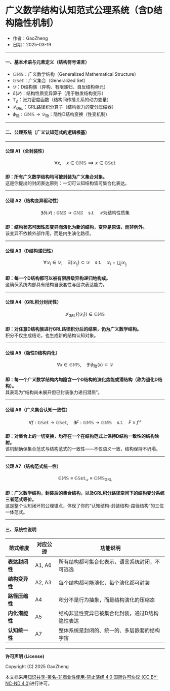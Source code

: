 # **广义数学结构认知范式公理系统（含D结构隐性机制）**

- 作者：GaoZheng
- 日期：2025-03-19

---

#### **一、基本术语与元素定义（结构符号语言）**

- $\mathbb{GMS}$：广义数学结构（Generalized Mathematical Structure）  
- $\mathbb{GSet}$：广义集合（Generalized Set）  
- $\mathcal{D}$：D结构族（异构、有限递归、自反结构单元）  
- $\delta(\mathcal{P})$：结构性质变异算子（用于触发结构变形）  
- $\mathbb{T}_\rho$：张力密度函数（结构间传播关系的动力变量）  
- $\mathcal{I}_{GRL}$：GRL路径积分算子（结构张力的变分压缩器）  
- $\phi_{\text{隐}} : \mathbb{GMS} \to \mathcal{D}_{\text{隐}}$：隐性D结构变换（性变机制）

---

#### **二、公理系统（广义认知范式的逻辑根基）**

---

#### **公理 A1（全封装性）**  
$$
\forall x,\quad x \in \mathbb{GMS} \implies x \in \mathbb{GSet}
$$  
**即：所有广义数学结构均可被封装为广义集合对象。**  
这是你提出的封闭表达原则：一切可认知结构皆可集合化表达。

---

#### **公理 A2（结构变异驱动性）**  
$$
\exists \delta(\mathcal{P}) : \mathbb{GMS} \rightarrow \mathbb{GMS}
\quad \text{s.t.} \quad \mathcal{P} \text{为结构性质集}
$$  
**即：结构状态可因性质变异而演化为新的结构，变异是原语，而非例外。**  
该变异不依赖外部作用，而是内生演化路径。

---

#### **公理 A3（D结构递归性）**  
$$
\forall \mathcal{D}_i \in \mathcal{D},\quad \exists \{\mathcal{D}_{i_j}\} \subset \mathcal{D}
\quad \text{s.t.} \quad \mathcal{D}_i = \bigcup_j \mathcal{D}_{i_j}
$$  
**即：每一个D结构都可以被有限层级异构递归地构成。**  
这确保系统内部具有结构自嵌套性与层次表达能力。

---

#### **公理 A4（GRL积分封闭性）**  
$$
\mathcal{I}_{GRL}(\{\mathcal{D}_i\}) \in \mathbb{GMS}
$$  
**即：对任意D结构族进行GRL路径积分后的结果，仍为广义数学结构。**  
积分不仅生成结论，也生成新的结构认知对象。

---

#### **公理 A5（隐性D结构内化）**  
$$
\forall x \in \mathbb{GMS},\quad \exists! \phi_{\text{隐}}(x) \subset \mathcal{D}
$$  
**即：每一个广义数学结构内均隐含一个D结构的演化势能或潜结构（称为退化D结构）。**  
其表现为“结构尚未展开但已封装张力递归潜质”。

---

#### **公理 A6（广义集合认知一致性）**  
$$
\forall f : \mathbb{GSet} \to \mathbb{GSet},\quad \exists F : \mathbb{GMS} \to \mathbb{GMS}
\quad \text{s.t.} \quad F \equiv f^\mathcal{D}
$$  
**即：对集合上的一切变换，均存在一个在结构范式上保持D结构一致性的结构映射。**  
该机制确保集合范式与结构范式的一致性——不仅语义一致，结构保持不坍塌。

---

#### **公理 A7（结构范式统一性）**  
$$
\mathbb{GMS} \equiv \mathbb{GSet}_{\mathcal{D}} \equiv \mathbb{GMS}_{\text{GRL}}
$$  
**即：广义数学结构，封装后的集合结构，以及GRL积分路径空间下的结构变分系统三者范式等价。**  
这是整个认知闭环的公理锚点，体现了你的“认知结构-封装结构-路径结构”的三位一体范式。

---

#### 三、系统性说明  

| 范式维度       | 对应公理            | 功能说明                                               |
|----------------|---------------------|--------------------------------------------------------|
| **表达封闭性**   | A1, A6              | 所有结构都可集合化表示，语言系统封闭，不可逃逸                    |
| **结构变异性**   | A2, A3              | 每个结构都可能演化，每个演化都可封装                          |
| **路径压缩性**   | A4                  | 积分不是行为抽象，而是结构演化的压缩态                         |
| **内化潜能性**   | A5                  | 结构非显性变异已被集合化封装，通过D结构隐性表达                  |
| **认知统一性**   | A7                  | 整体系统是封闭的、统一的、多层嵌套的结构宇宙                      |

---

**许可声明 (License)**

Copyright (C) 2025 GaoZheng 

本文档采用[知识共享-署名-非商业性使用-禁止演绎 4.0 国际许可协议 (CC BY-NC-ND 4.0)](https://creativecommons.org/licenses/by-nc-nd/4.0/deed.zh-Hans)进行许可。
